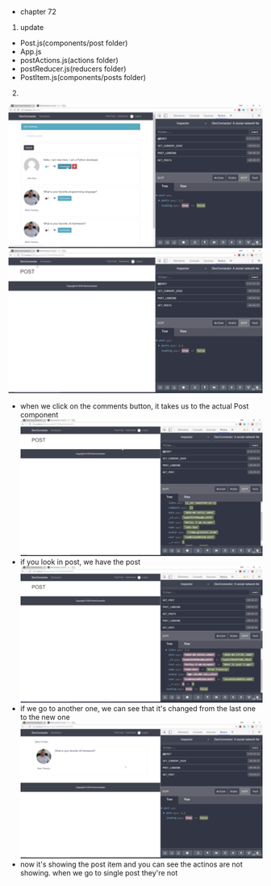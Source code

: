 - chapter 72
1. update
- Post.js(components/post folder)
- App.js
- postActions.js(actions folder)
- postReducer.js(reducers folder)
- PostItem.js(components/posts folder)

2.
![](images/single-post-display-1.png)
![](images/single-post-display-2.png)
- when we click on the comments button, it takes us to the actual Post component
![](images/single-post-display-3.png)
- if you look in post, we have the post
![](images/single-post-display-4.png)
- if we go to another one, we can see that it's changed from the last one to the new one
![](images/single-post-display-5.png)
- now it's showing the post item and you can see the actinos are not showing. when we go to single post they're not
